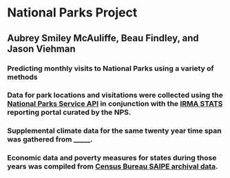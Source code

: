 # National Parks Project

## Aubrey Smiley McAuliffe, Beau Findley, and Jason Viehman

### Predicting monthly visits to National Parks using a variety of methods


### Data for park locations and visitations were collected using the [National Parks Service API](https://www.nps.gov/subjects/developer/api-documentation.htm) in conjunction with the [IRMA STATS](https://irma.nps.gov/STATS/) reporting portal curated by the NPS. 

### Supplemental climate data for the same twenty year time span was gathered from _____.


### Economic data and poverty measures for states during those years was compiled from [Census Bureau SAIPE archival data](https://www.census.gov/programs-surveys/saipe/data/datasets.All.html).
